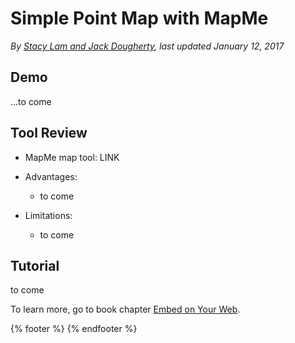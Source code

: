 # Simple Point Map with MapMe

*By [Stacy Lam and Jack Dougherty](../../introduction/who.md), last updated January 12, 2017*

## Demo

...to come

## Tool Review
- MapMe map tool: LINK
- Advantages:
  - to come

- Limitations:
  - to come

## Tutorial

to come

 To learn more, go to book chapter [Embed on Your Web](https://www.datavizforall.org/embed/).

{% footer %}
{% endfooter %}
